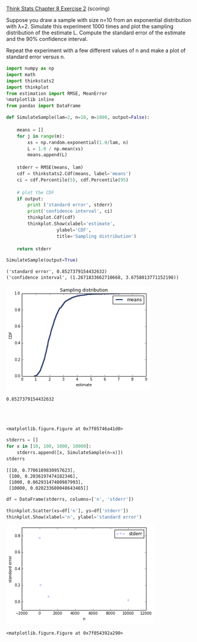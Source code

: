 [Think Stats Chapter 8 Exercise 2](http://greenteapress.com/thinkstats2/html/thinkstats2009.html#toc77) (scoring)


Suppose you draw a sample with size n=10 from an exponential distribution with λ=2. Simulate this experiment 1000 times and plot the sampling distribution of the estimate L. Compute the standard error of the estimate and the 90% confidence interval.

Repeat the experiment with a few different values of n and make a plot of standard error versus n.


```python
import numpy as np
import math
import thinkstats2
import thinkplot
from estimation import RMSE, MeanError
%matplotlib inline
from pandas import DataFrame
```


```python
def SimulateSample(lam=2, n=10, m=1000, output=False):

    means = []
    for j in range(m):
        xs = np.random.exponential(1.0/lam, n)
        L = 1.0 / np.mean(xs)
        means.append(L)

    stderr = RMSE(means, lam)
    cdf = thinkstats2.Cdf(means, label='means')
    ci = cdf.Percentile(5), cdf.Percentile(95)

    # plot the CDF
    if output:
        print ('standard error', stderr)
        print('confidence interval', ci)
        thinkplot.Cdf(cdf)
        thinkplot.Show(xlabel='estimate',
                   ylabel='CDF',
                   title='Sampling distribution')

    return stderr
```


```python
SimulateSample(output=True)
```

    ('standard error', 0.8527379154432632)
    ('confidence interval', (1.2671833662710668, 3.6758013771152198))



![png](8-2/output_3_1.png)





    0.8527379154432632




    <matplotlib.figure.Figure at 0x7f05746a41d0>



```python
stderrs = []
for x in [10, 100, 1000, 10000]:
    stderrs.append([x, SimulateSample(n=x)])
stderrs
```




    [[10, 0.7706189830957623],
     [100, 0.2036197474182346],
     [1000, 0.06293147400987993],
     [10000, 0.020233680048643465]]




```python
df = DataFrame(stderrs, columns=['n', 'stderr'])
```


```python
thinkplot.Scatter(xs=df['n'], ys=df['stderr'])
thinkplot.Show(xlabel='n', ylabel='standard error')
```


![png](8-2/output_6_0.png)



    <matplotlib.figure.Figure at 0x7f054392a290>



